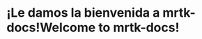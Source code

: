 # <a name="welcome-to-mrtk-docs"></a><span data-ttu-id="c1b2e-101">¡Le damos la bienvenida a mrtk-docs!</span><span class="sxs-lookup"><span data-stu-id="c1b2e-101">Welcome to mrtk-docs!</span></span>